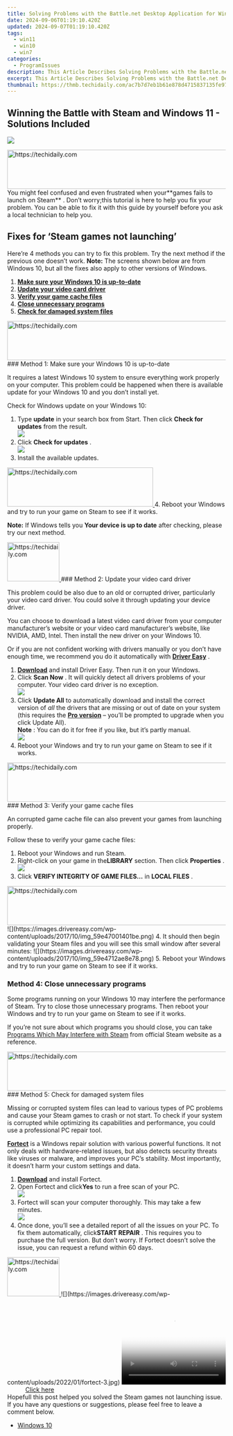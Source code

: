 ```yaml
---
title: Solving Problems with the Battle.net Desktop Application for Windows Users
date: 2024-09-06T01:19:10.420Z
updated: 2024-09-07T01:19:10.420Z
tags:
  - win11
  - win10
  - win7
categories:
  - ProgramIssues
description: This Article Describes Solving Problems with the Battle.net Desktop Application for Windows Users
excerpt: This Article Describes Solving Problems with the Battle.net Desktop Application for Windows Users
thumbnail: https://thmb.techidaily.com/ac7b7d7eb1b61e878d4715837135fe97081096b41d9601e6ca5eb36f744ec4b7.jpg
---
```


## Winning the Battle with Steam and Windows 11 - Solutions Included

![](https://images.drivereasy.com/wp-content/uploads/2017/10/img_59e455fa8c637.png)

<!-- affiliate ads begin -->
<a href="https://review-au.sjv.io/c/5597632/2135315/14409" target="_top" id="2135315">
  <img src="//a.impactradius-go.com/display-ad/14409-2135315" border="0" alt="https://techidaily.com" width="728" height="90"/>
</a>
<img height="0" width="0" src="https://review-au.sjv.io/i/5597632/2135315/14409" style="position:absolute;visibility:hidden;" border="0" />
<!-- affiliate ads end -->
 You might feel confused and even frustrated when your**games fails to launch on Steam** . Don’t worry;this tutorial is here to help you fix your problem. You can be able to fix it with this guide by yourself before you ask a local technician to help you.

## Fixes for ‘Steam games not launching’

 Here’re 4 methods you can try to fix this problem. Try the next method if the previous one doesn’t work. **Note:**  The screens shown below are from Windows 10, but all the fixes also apply to other versions of Windows.

1. **[Make sure your Windows 10 is up-to-date](https://tools.techidaily.com/drivereasy/download/)**
2. **[Update your video card driver](https://tools.techidaily.com/drivereasy/download/)**
3. **[Verify your game cache files](https://tools.techidaily.com/drivereasy/download/)**
4. **[Close unnecessary programs](https://tools.techidaily.com/drivereasy/download/)**
5. **[Check for damaged system files](https://tools.techidaily.com/drivereasy/download/)**

<!-- affiliate ads begin -->
<a href="https://appsumo.8odi.net/c/5597632/2118310/7443" target="_top" id="2118310">
  <img src="//a.impactradius-go.com/display-ad/7443-2118310" border="0" alt="https://techidaily.com" width="600" height="90"/>
</a>
<img height="0" width="0" src="https://appsumo.8odi.net/i/5597632/2118310/7443" style="position:absolute;visibility:hidden;" border="0" />
<!-- affiliate ads end -->
### Method 1: Make sure your Windows 10 is up-to-date

 It requires a latest Windows 10 system to ensure everything work properly on your computer. This problem could be happened when there is available update for your Windows 10 and you don’t install yet.

Check for Windows update on your Windows 10:

1. Type **update**  in your search box from Start. Then click **Check for updates**  from the result.  
![](https://images.drivereasy.com/wp-content/uploads/2017/10/img_59e460326b771.png)
2. Click **Check for updates** .  
![](https://images.drivereasy.com/wp-content/uploads/2017/10/img_59e46083007b4.png)
3. Install the available updates.
<!-- affiliate ads begin -->
<a href="https://aligracehair.sjv.io/c/5597632/2135372/19272" target="_top" id="2135372">
  <img src="//a.impactradius-go.com/display-ad/19272-2135372" border="0" alt="https://techidaily.com" width="336" height="90"/>
</a>
<img height="0" width="0" src="https://aligracehair.sjv.io/i/5597632/2135372/19272" style="position:absolute;visibility:hidden;" border="0" />
<!-- affiliate ads end -->
4. Reboot your Windows and try to run your game on Steam to see if it works.

**Note:**  If Windows tells you **Your device is up to date**  after checking, please try our next method.

<!-- affiliate ads begin -->
<a href="https://aligracehair.sjv.io/c/5597632/2115926/19272" target="_top" id="2115926">
  <img src="//a.impactradius-go.com/display-ad/19272-2115926" border="0" alt="https://techidaily.com" width="120" height="90"/>
</a>
<img height="0" width="0" src="https://aligracehair.sjv.io/i/5597632/2115926/19272" style="position:absolute;visibility:hidden;" border="0" />
<!-- affiliate ads end -->
### Method 2: Update your video card driver

 This problem could be also due to an old or corrupted driver, particularly your video card driver. You could solve it through updating your device driver.

 You can choose to download a latest video card driver from your computer manufacturer’s website or your video card manufacturer’s website, like NVIDIA, AMD, Intel. Then install the new driver on your Windows 10.

 Or if you are not confident working with drivers manually or you don’t have enough time, we recommend you do it automatically with  **[Driver Easy](https://tools.techidaily.com/drivereasy/download/)** .

1. **[Download](https://tools.techidaily.com/drivereasy/download/)**   and install Driver Easy. Then run it on your Windows.
2. Click **Scan Now** . It will quickly detect all drivers problems of your computer. Your video card driver is no exception.  
![](https://images.drivereasy.com/wp-content/uploads/2018/06/driver-easy-scan.jpg)
3. Click **Update All** to automatically download and install the correct version of _all_ the drivers that are missing or out of date on your system (this requires the **[Pro version](https://tools.techidaily.com/drivereasy/download/)**  – you’ll be prompted to upgrade when you click Update All).  
**Note** : You can do it for free if you like, but it’s partly manual.  
![](https://images.drivereasy.com/wp-content/uploads/2023/07/driver-easy-update.jpg)
4. Reboot your Windows and try to run your game on Steam to see if it works.

<!-- affiliate ads begin -->
<a href="https://appsumo.8odi.net/c/5597632/2118313/7443" target="_top" id="2118313">
  <img src="//a.impactradius-go.com/display-ad/7443-2118313" border="0" alt="https://techidaily.com" width="600" height="90"/>
</a>
<img height="0" width="0" src="https://appsumo.8odi.net/i/5597632/2118313/7443" style="position:absolute;visibility:hidden;" border="0" />
<!-- affiliate ads end -->
### Method 3: Verify your game cache files

 An corrupted game cache file can also prevent your games from launching properly.

Follow these to verify your game cache files:

1. Reboot your Windows and run Steam.
2. Right-click on your game in the**LIBRARY**  section. Then click **Properties** .  
![](https://images.drivereasy.com/wp-content/uploads/2017/10/img_59e46fdf19866.jpg)
3. Click **VERIFY INTEGRITY OF GAME FILES…**  in **LOCAL FILES** .  
<!-- affiliate ads begin -->
<a href="https://bluettius.sjv.io/c/5597632/2139123/17108" target="_top" id="2139123">
  <img src="//a.impactradius-go.com/display-ad/17108-2139123" border="0" alt="https://techidaily.com" width="728" height="90"/>
</a>
<img height="0" width="0" src="https://bluettius.sjv.io/i/5597632/2139123/17108" style="position:absolute;visibility:hidden;" border="0" />
<!-- affiliate ads end -->
![](https://images.drivereasy.com/wp-content/uploads/2017/10/img_59e47001401be.png)
4. It should then begin validating your Steam files and you will see this small window after several minutes:  
![](https://images.drivereasy.com/wp-content/uploads/2017/10/img_59e4712ae8e78.png)
5. Reboot your Windows and try to run your game on Steam to see if it works.

### Method 4: Close unnecessary programs

 Some programs running on your Windows 10 may interfere the performance of Steam. Try to close those unnecessary programs. Then reboot your Windows and try to run your game on Steam to see if it works.

 If you’re not sure about which programs you should close, you can take [Programs Which May Interfere with Steam](https://support.steampowered.com/kb%5Farticle.php?ref=9828-SFLZ-9289) from official Steam website as a reference.

<!-- affiliate ads begin -->
<a href="https://ephamedtechinc.pxf.io/c/5597632/2137219/26400" target="_top" id="2137219">
  <img src="//a.impactradius-go.com/display-ad/26400-2137219" border="0" alt="https://techidaily.com" width="728" height="90"/>
</a>
<img height="0" width="0" src="https://ephamedtechinc.pxf.io/i/5597632/2137219/26400" style="position:absolute;visibility:hidden;" border="0" />
<!-- affiliate ads end -->
### Method 5: Check for damaged system files

 Missing or corrupted system files can lead to various types of PC problems and cause your Steam games to crash or not start. To check if your system is corrupted while optimizing its capabilities and performance, you could use a professional PC repair tool.

**[Fortect](https://tools.techidaily.com/drivereasy/download/)**  is a Windows repair solution with various powerful functions. It not only deals with hardware-related issues, but also detects security threats like viruses or malware, and improves your PC’s stability. Most importantly, it doesn’t harm your custom settings and data.

1. **[Download](https://tools.techidaily.com/drivereasy/download/)**  and install Fortect.
2. Open Fortect and click**Yes** to run a free scan of your PC.  
![](https://images.drivereasy.com/wp-content/uploads/2022/01/fortect-1.jpg)
3. Fortect will scan your computer thoroughly. This may take a few minutes.  
![](https://images.drivereasy.com/wp-content/uploads/2022/01/fortect-2.jpg)
4. Once done, you’ll see a detailed report of all the issues on your PC. To fix them automatically, click**START REPAIR** . This requires you to purchase the full version. But don’t worry. If Fortect doesn’t solve the issue, you can request a refund within 60 days.  
<!-- affiliate ads begin -->
<a href="https://aligracehair.sjv.io/c/5597632/2135349/19272" target="_top" id="2135349">
  <img src="//a.impactradius-go.com/display-ad/19272-2135349" border="0" alt="https://techidaily.com" width="120" height="90"/>
</a>
<img height="0" width="0" src="https://aligracehair.sjv.io/i/5597632/2135349/19272" style="position:absolute;visibility:hidden;" border="0" />
<!-- affiliate ads end -->
![](https://images.drivereasy.com/wp-content/uploads/2022/01/fortect-3.jpg)

<!-- affiliate ads begin -->
<span id="1328679">
					<video width="240" height="200" style="cursor:pointer"
           poster="//a.impactradius-go.com/display-clicktoplayimage/1328679.png"
           onclick="if(!this.playClicked){this.play();this.setAttribute('controls',true);this.playClicked=true;}">
	   <source src="//a.impactradius-go.com/display-ad/15852-1328679">
	   <img src="//a.impactradius-go.com/display-clicktoplayimage/1328679.png" style="border: none; height: 100%; width: 100%; object-fit: contain">
	</video>
	<div style="width:150px;text-align:center"><a href="javascript:window.open(decodeURIComponent('https%3A%2F%2Fthefitville.pxf.io%2Fc%2F5597632%2F1328679%2F15852'), '_blank');void(0);">Click here</a></div>
</span>
<img height="0" width="0" src="https://imp.pxf.io/i/5597632/1328679/15852" style="position:absolute;visibility:hidden;" border="0" />
<!-- affiliate ads end -->
 Hopefull this post helped you solved the Steam games not launching issue. If you have any questions or suggestions, please feel free to leave a comment below.

* [Windows 10](https://tools.techidaily.com/drivereasy/download/)

<ins class="adsbygoogle"
     style="display:block"
     data-ad-format="autorelaxed"
     data-ad-client="ca-pub-7571918770474297"
     data-ad-slot="1223367746"></ins>



<ins class="adsbygoogle"
     style="display:block"
     data-ad-client="ca-pub-7571918770474297"
     data-ad-slot="8358498916"
     data-ad-format="auto"
     data-full-width-responsive="true"></ins>


